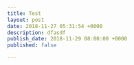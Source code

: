 ```yaml
---
title: Test
layout: post
date: 2018-11-27 05:31:54 +0000
description: dfasdf
publish_date: 2018-11-29 08:00:00 +0000
published: false

---
```

